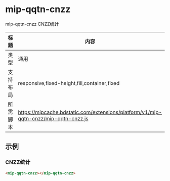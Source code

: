 # mip-qqtn-cnzz

mip-qqtn-cnzz CNZZ统计

标题|内容
----|----
类型|通用
支持布局|responsive,fixed-height,fill,container,fixed
所需脚本|https://mipcache.bdstatic.com/extensions/platform/v1/mip-qqtn-cnzz/mip-qqtn-cnzz.js
## 示例

### CNZZ统计
```html
<mip-qqtn-cnzz></mip-qqtn-cnzz>
```


